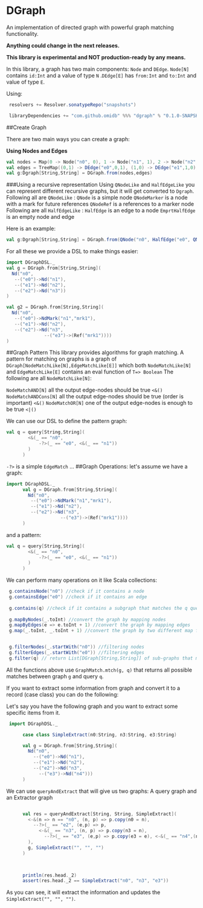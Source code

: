 # DGraph
An implementation of directed graph with powerful graph matching functionality.

**Anything could change in the next releases.**

**This library is experimental and NOT production-ready by any means.**

In this library, a graph has two main components: `Node` and `DEdge`. `Node[N]` contains `id:Int` and a value of type `N` .`DEdge[E]` has `from:Int` and `to:Int` and value of type `E`.
 
Using:
```scala
 resolvers += Resolver.sonatypeRepo("snapshots")

 libraryDependencies += "com.github.omidb" %%% "dgraph" % "0.1.0-SNAPSHOT"
```

##Create Graph
 
 There are two main ways you can create a graph:
 
 **Using Nodes and Edges**
 
```scala
val nodes = Map(0 -> Node("n0", 0), 1 -> Node("n1", 1), 2 -> Node("n2", 2))
val edges = TreeMap((0,1) -> DEdge("e0",0,1), (1,0) -> DEdge("e1",1,0), (1,2) -> DEdge("e2",1,2))
val g:Dgraph[String,String] = DGraph.from(nodes,edges)
```
###Using a recursive representation
Using `QNodeLike` and `HalfEdgeLike` you can represent different recursive graphs, but it will get converted to `Dgraph`.
Following all are `QNodeLike` :
`QNode` is a simple node
`QNodeMarker` is a node with a mark for future references
`QNodeRef` is a references to a marker node
Following are all `HalfEdgeLike` :
`HalfEdge` is an edge to a node
`EmprtHalfEdge` is an empty node and edge

Here is an example:
```scala
val g:Dgraph[String,String] = DGraph.from(QNode("n0", HalfEdge("e0", QNode("n1", EmptyHalfEdge))))
```
For all these we provide a DSL to make things easier:
```scala
import DGraphDSL._
val g = DGraph.from[String,String](
  Nd("n0",
   --("e0")->Nd("n1"),
   --("e1")->Nd("n2"),
   --("e2")->Nd("n3"))
)

val g2 = DGraph.from[String,String](
  Nd("n0",
   --("e0")->NdMark("n1","mrk1"),
   --("e1")->Nd("n2"),
   --("e2")->Nd("n3",
              --("e3")->(Ref("mrk1"))))
)
```
##Graph Pattern
This library provides algorithms for graph matching. A pattern for matching on graphs is a graph of `DGraph[NodeMatchLike[N],EdgeMatchLike[E]]` which both `NodeMatchLike[N]` and `EdgeMatchLike[E]` contains an eval function of `T=> Boolean`
The following are all `NodeMatchLike[N]`:

`NodeMatchAND[N]` all the output edge-nodes should be true  `<&()`
`NodeMatchANDCons[N]` all the output edge-nodes should be true (order is important) `<&()`
`NodeMatchOR[N]` one of the output edge-nodes is enough to be true `<|()`

We can use our DSL to define the pattern graph:
```scala
val q = query[String,String](
        <&(_ == "n0",
            -?>(_ == "e0", <&(_ == "n1"))
        )
      )
```
 `-?>` is a simple `EdgeMatch` ...
##Graph Operations:
let's assume we have a graph:
```scala
import DGraphDSL._
      val g = DGraph.from[String,String](
        Nd("n0",
         --("e0")->NdMark("n1","mrk1"),
         --("e1")->Nd("n2"),
         --("e2")->Nd("n3",
                    --("e3")->(Ref("mrk1"))))
      )
```
and a pattern:
```scala
val q = query[String,String](
        <&(_ == "n0",
            -?>(_ == "e0", <&(_ == "n1"))
        )
      )
```
We can perform many operations on it like Scala collections:
```scala
 g.containsNode("n0") //check if it contains a node
 g.containsEdge("e0") //check if it contains an edge
   
 g.contains(q) //check if it contains a subgraph that matches the q query
 
 g.mapByNodes(_.toInt) //convert the graph by mapping nodes
 g.mapByEdges(e => e.toInt + 1) //convert the graph by mapping edges
 g.map(_.toInt, _.toInt + 1) //convert the graph by two different map functions


 g.filterNodes(_.startWith("n0")) //filtering nodes
 g.filterEdges(_.startWith("e0")) //filtering edges
 g.filter(q) // return List[DGraph[String,String]] of sub-graphs that match the query
```
All the functions above use `GraphMatch.mtch(g, q)` that returns all possible matches between graph `g` and query `q`.

If you want to extract some information from graph and convert it to a record (case class) you can do the following:

Let's say you have the following graph and you want to extract some specific items from it.
```scala
 import DGraphDSL._

      case class SimpleExtract(n0:String, n3:String, e3:String)

      val g = DGraph.from[String,String](
        Nd("n0",
          --("e0")->Nd("n1"),
          --("e1")->Nd("n2"),
          --("e2")->Nd("n3",
            --("e3")->Nd("n4")))
      )
```

We can use `queryAndExtract` that will give us two graphs: A query graph and an Extractor graph

```scala

      val res = queryAndExtract[String, String, SimpleExtract](
        <-&(n => n == "n0", (n, p) => p.copy(n0 = n),
          --?>(_ == "e2", (e,p) => p,
            <-&(_ == "n3", (n, p) => p.copy(n3 = n),
              --?>(_ == "e3", (e,p) => p.copy(e3 = e), <-&(_ == "n4",(n,p) => p))))
        ),
        g, SimpleExtract("", "", "")
      )


      
      println(res.head._2)
      assert(res.head._2 == SimpleExtract("n0", "n3", "e3"))
```
As you can see, it will extract the information and updates the `SimpleExtract("", "", "")`.